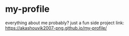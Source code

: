 # my-profile
everything about me probably? just a fun side project
link: https://akashouvik2007-png.github.io/my-profile/
